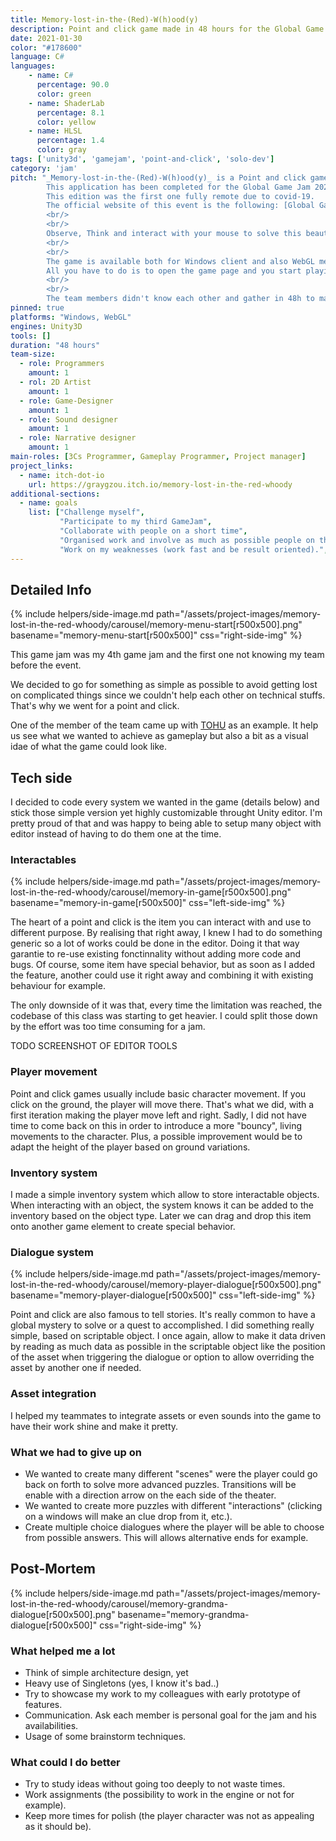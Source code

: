 ```yaml
---
title: Memory-lost-in-the-(Red)-W(h)ood(y)
description: Point and click game made in 48 hours for the Global Game Jam 2021
date: 2021-01-30
color: "#178600"
language: C#
languages:
    - name: C#
      percentage: 90.0
      color: green
    - name: ShaderLab
      percentage: 8.1
      color: yellow
    - name: HLSL
      percentage: 1.4
      color: gray
tags: ['unity3d', 'gamejam', 'point-and-click', 'solo-dev']
category: 'jam'
pitch: "_Memory-lost-in-the-(Red)-W(h)ood(y)_ is a Point and click game. 
        This application has been completed for the Global Game Jam 2021 organized in January.
        This edition was the first one fully remote due to covid-19.
        The official website of this event is the following: [Global Game Jam](https://globalgamejam.org/).
        <br/>
        <br/>
        Observe, Think and interact with your mouse to solve this beautiful and relaxing game.
        <br/>
        <br/>
        The game is available both for Windows client and also WebGL meaning you don't need to download anything. 
        All you have to do is to open the game page and you start playing our game !
        <br/>
        <br/>
        The team members didn't know each other and gather in 48h to make that game."
pinned: true
platforms: "Windows, WebGL"
engines: Unity3D
tools: []
duration: "48 hours"
team-size:
  - role: Programmers
    amount: 1
  - rol: 2D Artist
    amount: 1
  - role: Game-Designer
    amount: 1
  - role: Sound designer
    amount: 1
  - role: Narrative designer
    amount: 1
main-roles: [3Cs Programmer, Gameplay Programmer, Project manager]
project_links:
  - name: itch-dot-io
    url: https://graygzou.itch.io/memory-lost-in-the-red-whoody
additional-sections:
  - name: goals
    list: ["Challenge myself",
           "Participate to my third GameJam",
           "Collaborate with people on a short time",
           "Organised work and involve as much as possible people on the jam",
           "Work on my weaknesses (work fast and be result oriented).",]
---
```


<!---
Gregoire Boiron <gregoire.boiron@gmail.com>
Copyright (c) 2018-2021 Gregoire Boiron  All Rights Reserved.
--->

Detailed Info
--------------------
{% include helpers/side-image.md path="/assets/project-images/memory-lost-in-the-red-whoody/carousel/memory-menu-start[r500x500].png" basename="memory-menu-start[r500x500]" css="right-side-img" %}

This game jam was my 4th game jam and the first one not knowing my team before the event.

We decided to go for something as simple as possible to avoid getting lost on complicated things since we couldn't help each other on technical stuffs.
That's why we went for a point and click.

One of the member of the team came up with [TOHU](https://www.youtube.com/watch?v=EkzFwtn9Hpg) as an example. It help us see what we wanted to achieve as gameplay but also a bit as a visual idae of what the game could look like.

Tech side
--------------------
I decided to code every system we wanted in the game (details below) and stick those simple version yet highly customizable throught Unity editor.
I'm pretty proud of that and was happy to being able to setup many object with editor instead of having to do them one at the time.

### Interactables
{% include helpers/side-image.md path="/assets/project-images/memory-lost-in-the-red-whoody/carousel/memory-in-game[r500x500].png" basename="memory-in-game[r500x500]" css="left-side-img" %}

The heart of a point and click is the item you can interact with and use to different purpose.
By realising that right away, I knew I had to do something generic so a lot of works could be done in the editor. 
Doing it that way garantie to re-use existing fonctinnality without adding more code and bugs. 
Of course, some item have special behavior, but as soon as I added the feature, another could use it right away and combining it with existing behaviour for example.

The only downside of it was that, every time the limitation was reached, the codebase of this class was starting to get heavier.
I could split those down by the effort was too time consuming for a jam. 

TODO SCREENSHOT OF EDITOR TOOLS

### Player movement
Point and click games usually include basic character movement. If you click on the ground, the player will move there. That's what we did, with a first iteration making the player move left and right. Sadly, I did not have time to come back on this in order to introduce a more "bouncy", living movements to the character. Plus, a possible improvement would be to adapt the height of the player based on ground variations.

### Inventory system
I made a simple inventory system which allow to store interactable objects. When interacting with an object, the system knows it can be added to the inventory based on the object type. Later we can drag and drop this item onto another game element to create special behavior.

### Dialogue system
{% include helpers/side-image.md path="/assets/project-images/memory-lost-in-the-red-whoody/carousel/memory-player-dialogue[r500x500].png" basename="memory-player-dialogue[r500x500]" css="left-side-img" %}

Point and click are also famous to tell stories. It's really common to have a global mystery to solve or a quest to accomplished.
I did something really simple, based on scriptable object. 
I once again, allow to make it data driven by reading as much data as possible in the scriptable object like the position of the asset when triggering the dialogue
or option to allow overriding the asset by another one if needed.

### Asset integration
I helped my teammates to integrate assets or even sounds into the game to have their work shine and make it pretty. 

### What we had to give up on
- We wanted to create many different "scenes" were the player could go back on forth to solve more advanced puzzles. Transitions will be enable with a direction arrow on the each side of the theater. 
- We wanted to create more puzzles with different "interactions" (clicking on a windows will make an clue drop from it, etc.).
- Create multiple choice dialogues where the player will be able to choose from possible answers. This will allows alternative ends for example. 

Post-Mortem
--------------------
{% include helpers/side-image.md path="/assets/project-images/memory-lost-in-the-red-whoody/carousel/memory-grandma-dialogue[r500x500].png" basename="memory-grandma-dialogue[r500x500]" css="right-side-img" %}

### What helped me a lot
* Think of simple architecture design, yet 
* Heavy use of Singletons (yes, I know it's bad..)
* Try to showcase my work to my colleagues with early prototype of features.
* Communication. Ask each member is personal goal for the jam and his availabilities.
* Usage of some brainstorm techniques. 

### What could I do better
* Try to study ideas without going too deeply to not waste times.
* Work assignments (the possibility to work in the engine or not for example).
* Keep more times for polish (the player character was not as appealing as it should be).
